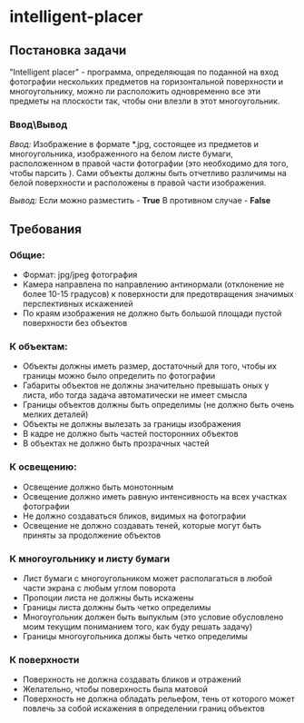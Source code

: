 # intelligent-placer
## Постановка задачи
"Intelligent placer" - программа, определяющая по поданной на вход фотографии нескольких предметов на горизонтальной поверхности и многоугольнику, можно ли расположить одновременно все эти предметы на плоскости так, чтобы они влезли в этот многоугольник.

### Ввод\Вывод
*Ввод:* 
Изображение в формате *.jpg, состоящее из предметов и многоугольника, изображенного на белом листе бумаги, расположенном в правой части фотографии (это необходимо для того, чтобы парсить ). Сами объекты должны быть отчетливо различимы на белой поверхности и расположены в правой части изображения.

*Вывод:* 
Если можно разместить - **True**
В противном случае - **False**

## Требования
### Общие:
- Формат: jpg/jpeg фотография
- Камера направлена по направлению антинормали (отклонение не более 10-15 градусов) к поверхности для предотвращения значимых перспективных искаженией
- По краям изображения не должно быть большой площади пустой поверхности без объектов
### К объектам:
- Объекты должны иметь размер, достаточный для того, чтобы их границы можно было определить по фотографии
- Габариты объектов не должны значительно превышать оных у листа, ибо тогда задача автоматически не имеет смысла 
- Границы объектов должны быть определимы (не должно быть очень мелких деталей)
- Объекты не должны вылезать за границы изображения
- В кадре не должно быть частей посторонних объектов
- В объектах не должно быть прозрачных частей
### К освещению:
- Освещение должно быть монотонным
- Освещение должно иметь равную интенсивность на всех участках фотографии
- Не должно создаваться бликов, видимых на фотографии
- Освещение не должно создавать теней, которые могут быть приняты за продолжение объектов
### К многоугольнику и листу бумаги
- Лист бумаги с многоугольником может располагаться в любой части экрана с любым углом поворота
- Пропоции листа не должны быть искажены
- Границы листа должны быть четко определимы
- Многоугольник должен быть выпуклым (это условие обусловлено моим текущим пониманием того, как буду решать задачу)
- Границы многоугольника должы быть четко определимы
### К поверхности
- Поверхность не должна создавать бликов и отражений
- Желательно, чтобы поверхность была матовой
- Поверхность не должна обладать рельефом, тень от которого может повлечь за собой искажения в определении границ объектов
